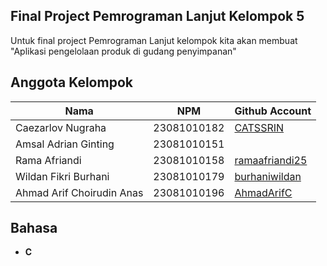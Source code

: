 ## Final Project Pemrograman Lanjut Kelompok 5
Untuk final project Pemrograman Lanjut kelompok kita akan membuat <br />
"Aplikasi pengelolaan produk di gudang penyimpanan"




## Anggota Kelompok

| Nama                                 | NPM          |Github Account |
|--------------------------------------|--------------|---------------|
| Caezarlov Nugraha                    | 23081010182  | [CATSSRIN](https://github.com/CATSSRIN)    |
| Amsal Adrian Ginting                 | 23081010151  | []()              |
| Rama Afriandi                        | 23081010158  | [ramaafriandi25](https://github.com/ramaafriandi25)              |
| Wildan Fikri Burhani                 | 23081010179  | [burhaniwildan](https://github.com/burhaniwildan)              |
| Ahmad Arif Choirudin Anas            | 23081010196  | [AhmadArifC](https://github.com/AhmadArifC)              |


## Bahasa
- **C**